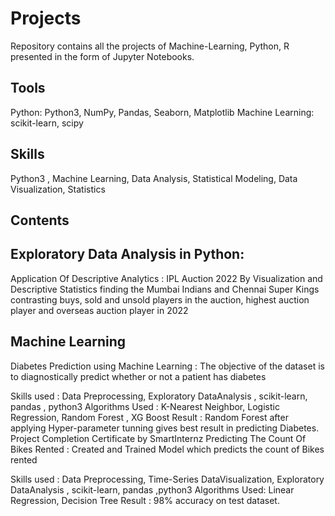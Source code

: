 
# Projects

Repository contains all the projects of Machine-Learning, Python, R presented in the form of Jupyter Notebooks.

## Tools

Python: Python3, NumPy, Pandas, Seaborn, Matplotlib
Machine Learning: scikit-learn, scipy

## Skills

Python3 , Machine Learning, Data Analysis, Statistical Modeling, Data Visualization, Statistics

## Contents

## Exploratory Data Analysis in Python:

Application Of Descriptive Analytics : IPL Auction 2022
By Visualization and Descriptive Statistics finding the Mumbai Indians and Chennai Super Kings contrasting buys, sold and unsold players in the auction, highest auction player and overseas auction player in 2022

## Machine Learning

Diabetes Prediction using Machine Learning : The objective of the dataset is to diagnostically predict whether or not a patient has diabetes

Skills used : Data Preprocessing, Exploratory DataAnalysis , scikit-learn, pandas , python3
Algorithms Used : K-Nearest Neighbor, Logistic Regression, Random Forest , XG Boost
Result : Random Forest after applying Hyper-parameter tunning gives best result in predicting Diabetes.
Project Completion Certificate by SmartInternz
Predicting The Count Of Bikes Rented : Created and Trained Model which predicts the count of Bikes rented

Skills used : Data Preprocessing, Time-Series DataVisualization, Exploratory DataAnalysis , scikit-learn, pandas ,python3
Algorithms Used: Linear Regression, Decision Tree
Result : 98% accuracy on test dataset.
